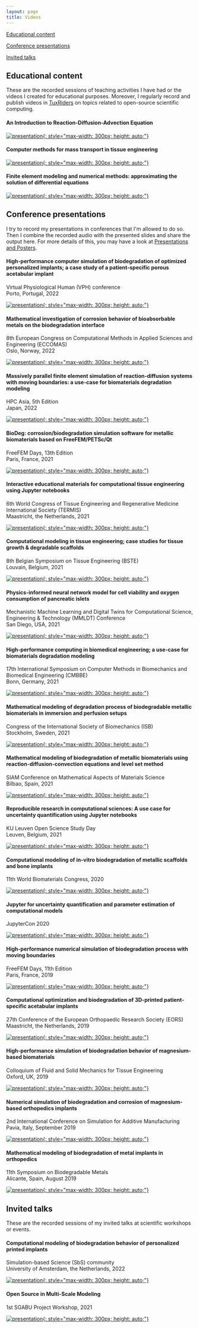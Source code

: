 ```yaml
---
layout: page
title: Videos
---
```


[Educational content](#educational)

[Conference presentations](#conferences)

[Invited talks](#talks)

## <a name="educational"></a> Educational content

These are the recorded sessions of teaching activities I have had or the videos I created for educational purposes. Moreover, I regularly record and publish videos in [TuxRiders](https://www.youtube.com/channel/UC7tFIxB0O2Uhf9afEi_DISw) on topics related to open-source scientific computing.

#### An Introduction to Reaction-Diffusion-Advection Equation

[![presentation](http://img.youtube.com/vi/YiIT3p507S0/0.jpg){: style="max-width: 300px; height: auto;"}](https://www.youtube.com/watch?v=YiIT3p507S0)

#### Computer methods for mass transport in tissue engineering

[![presentation](http://img.youtube.com/vi/sm9GozNz3_w/0.jpg){: style="max-width: 300px; height: auto;"}](https://www.youtube.com/watch?v=sm9GozNz3_w)

#### Finite element modeling and numerical methods: approximating the solution of differential equations


[![presentation](http://img.youtube.com/vi/UE74RVal3pE/0.jpg){: style="max-width: 300px; height: auto;"}](https://www.youtube.com/watch?v=UE74RVal3pE)

## <a name="conferences"></a> Conference presentations

I try to record my presentations in conferences that I'm allowed to do so. Then I combine the recorded audio with the presented slides and share the output here. For more details of this, you may have a look at [Presentations and Posters](/presentations).

#### High-performance computer simulation of biodegradation of optimized personalized implants; a case study of a patient-specific porous acetabular implant

Virtual Physiological Human (VPH) conference\
Porto, Portugal, 2022

[![presentation](http://img.youtube.com/vi/hLLUNYQHNjI/0.jpg){: style="max-width: 300px; height: auto;"}](https://www.youtube.com/watch?v=hLLUNYQHNjI)

#### Mathematical investigation of corrosion behavior of bioabsorbable metals on the biodegradation interface

8th European Congress on Computational Methods in Applied Sciences and Engineering (ECCOMAS)\
Oslo, Norway, 2022

[![presentation](http://img.youtube.com/vi/8pjaXbsOuRk/0.jpg){: style="max-width: 300px; height: auto;"}](https://www.youtube.com/watch?v=8pjaXbsOuRk)

#### Massively parallel finite element simulation of reaction-diffusion systems with moving boundaries: a use-case for biomaterials degradation modeling

HPC Asia, 5th Edition\
Japan, 2022

[![presentation](http://img.youtube.com/vi/yMqK9BjM_WE/0.jpg){: style="max-width: 300px; height: auto;"}](https://www.youtube.com/watch?v=yMqK9BjM_WE)

#### BioDeg: corrosion/biodegradation simulation software for metallic biomaterials based on FreeFEM/PETSc/Qt

FreeFEM Days, 13th Edition\
Paris, France, 2021

[![presentation](http://img.youtube.com/vi/SmLqsaEpwTM/0.jpg){: style="max-width: 300px; height: auto;"}](https://www.youtube.com/watch?v=SmLqsaEpwTM)

#### Interactive educational materials for computational tissue engineering using Jupyter notebooks

6th World Congress of Tissue Engineering and Regenerative Medicine International Society (TERMIS)\
Maastricht, the Netherlands, 2021

[![presentation](http://img.youtube.com/vi/iUtNgQ62tiw/0.jpg){: style="max-width: 300px; height: auto;"}](https://www.youtube.com/watch?v=iUtNgQ62tiw)

#### Computational modeling in tissue engineering; case studies for tissue growth & degradable scaffolds

8th Belgian Symposium on Tissue Engineering (BSTE)\
Louvain, Belgium, 2021

[![presentation](http://img.youtube.com/vi/kw_hmYoaH5w/0.jpg){: style="max-width: 300px; height: auto;"}](https://www.youtube.com/watch?v=kw_hmYoaH5w)

#### Physics-informed neural network model for cell viability and oxygen consumption of pancreatic islets

Mechanistic Machine Learning and Digital Twins for Computational Science, Engineering & Technology (MMLDT) Conference\
San Diego, USA, 2021

[![presentation](http://img.youtube.com/vi/kDpAta0Ic4I/0.jpg){: style="max-width: 300px; height: auto;"}](https://www.youtube.com/watch?v=kDpAta0Ic4I)

#### High-performance computing in biomedical engineering; a use-case for biomaterials degradation modeling

17th International Symposium on Computer Methods in Biomechanics and Biomedical Engineering (CMBBE)\
Bonn, Germany, 2021

[![presentation](http://img.youtube.com/vi/MkWRu3aq5Y8/0.jpg){: style="max-width: 300px; height: auto;"}](https://www.youtube.com/watch?v=MkWRu3aq5Y8)

#### Mathematical modeling of degradation process of biodegradable metallic biomaterials in immersion and perfusion setups

Congress of the International Society of Biomechanics (ISB)\
Stockholm, Sweden, 2021

[![presentation](http://img.youtube.com/vi/DxW2LUvjUII/0.jpg){: style="max-width: 300px; height: auto;"}](https://www.youtube.com/watch?v=DxW2LUvjUII)

#### Mathematical modeling of biodegradation of metallic biomaterials using reaction-diffusion-convection equations and level set method

SIAM Conference on Mathematical Aspects of Materials Science\
Bilbao, Spain, 2021

[![presentation](http://img.youtube.com/vi/N7YqJy4EmI8/0.jpg){: style="max-width: 300px; height: auto;"}](https://www.youtube.com/watch?v=N7YqJy4EmI8)

#### Reproducible research in computational sciences: A use case for uncertainty quantification using Jupyter notebooks

KU Leuven Open Science Study Day\
Leuven, Belgium, 2021

[![presentation](http://img.youtube.com/vi/1Fx4gfMeL6E/0.jpg){: style="max-width: 300px; height: auto;"}](https://www.youtube.com/watch?v=1Fx4gfMeL6E)

#### Computational modeling of in-vitro biodegradation of metallic scaffolds and bone implants

11th World Biomaterials Congress, 2020

[![presentation](http://img.youtube.com/vi/KVzBosw_lfA/0.jpg){: style="max-width: 300px; height: auto;"}](https://www.youtube.com/watch?v=KVzBosw_lfA)

#### Jupyter for uncertainty quantification and parameter estimation of computational models

JupyterCon 2020

[![presentation](http://img.youtube.com/vi/LGOBPWnhz04/0.jpg){: style="max-width: 300px; height: auto;"}](https://www.youtube.com/watch?v=LGOBPWnhz04)

#### High-performance numerical simulation of biodegradation process with moving boundaries

FreeFEM Days, 11th Edition\
Paris, France, 2019

[![presentation](http://img.youtube.com/vi/Gar8C71sx9Y/0.jpg){: style="max-width: 300px; height: auto;"}](http://www.youtube.com/watch?v=Gar8C71sx9Y)

#### Computational optimization and biodegradation of 3D-printed patient-specific acetabular implants

27th Conference of the European Orthopaedic Research Society (EORS)\
Maastricht, the Netherlands, 2019

[![presentation](http://img.youtube.com/vi/RK6_a5IH9fg/0.jpg){: style="max-width: 300px; height: auto;"}](http://www.youtube.com/watch?v=RK6_a5IH9fg)

#### High-performance simulation of biodegradation behavior of magnesium-based biomaterials

Colloquium of Fluid and Solid Mechanics for Tissue Engineering\
Oxford, UK, 2019

[![presentation](http://img.youtube.com/vi/fIsgVjEcVPo/0.jpg){: style="max-width: 300px; height: auto;"}](http://www.youtube.com/watch?v=fIsgVjEcVPo)

#### Numerical simulation of biodegradation and corrosion of magnesium-based orthopedics implants

2nd International Conference on Simulation for Additive Manufacturing\
Pavia, Italy, September 2019

[![presentation](http://img.youtube.com/vi/yiwIKUacdtE/0.jpg){: style="max-width: 300px; height: auto;"}](http://www.youtube.com/watch?v=yiwIKUacdtE)

#### Mathematical modeling of biodegradation of metal implants in orthopedics

11th Symposium on Biodegradable Metals\
Alicante, Spain, August 2019

[![presentation](http://img.youtube.com/vi/C9mPcr5sbbY/0.jpg){: style="max-width: 300px; height: auto;"}](http://www.youtube.com/watch?v=C9mPcr5sbbY)


## <a name="talks"></a> Invited talks

These are the recorded sessions of my invited talks at scientific workshops or events.

#### Computational modeling of biodegradation behavior of personalized printed implants

Simulation-based Science (SbS) community\
University of Amsterdam, the Netherlands, 2022

[![presentation](http://img.youtube.com/vi/19iz0VEIvWU/0.jpg){: style="max-width: 300px; height: auto;"}](https://www.youtube.com/watch?v=19iz0VEIvWU)

#### Open Source in Multi-Scale Modeling

1st SGABU Project Workshop, 2021

[![presentation](http://img.youtube.com/vi/3nIExqK49n4/0.jpg){: style="max-width: 300px; height: auto;"}](https://www.youtube.com/watch?v=3nIExqK49n4)
